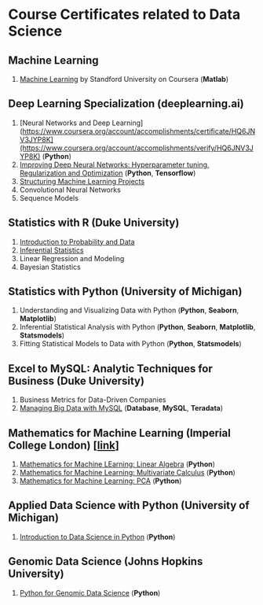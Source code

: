 # Course Certificates related to **Data Science**

## Machine Learning
1. [Machine Learning](https://www.coursera.org/account/accomplishments/certificate/NX6W7ZCLVYSF) by Standford University on Coursera (**Matlab**)

## Deep Learning Specialization (deeplearning.ai)
1. [Neural Networks and Deep Learning](https://www.coursera.org/account/accomplishments/certificate/HQ6JNV3JYP8K](https://www.coursera.org/account/accomplishments/verify/HQ6JNV3JYP8K) (**Python**)
2. [Improving Deep Neural Networks: Hyperparameter tuning, Regularization and Optimization](https://www.coursera.org/account/accomplishments/certificate/JFPSS8TP9L49) (**Python**, **Tensorflow**)
3. [Structuring Machine Learning Projects](https://www.coursera.org/account/accomplishments/certificate/Y2L5MTWFHFM4)
4. Convolutional Neural Networks 
5. Sequence Models 

## Statistics with R (Duke University)
1. [Introduction to Probability and Data](https://www.coursera.org/account/accomplishments/verify/KCHYZ6MZST96) 
2. [Inferential Statistics](https://www.coursera.org/account/accomplishments/verify/FD9B2654DAF3) 
3. Linear Regression and Modeling 
4. Bayesian Statistics

## Statistics with Python (University of Michigan) 
1. Understanding and Visualizing Data with Python (**Python**, **Seaborn**, **Matplotlib**)
2. Inferential Statistical Analysis with Python (**Python**, **Seaborn**, **Matplotlib**, **Statsmodels**)
3. Fitting Statistical Models to Data with Python (**Python**, **Statsmodels**)

## Excel to MySQL: Analytic Techniques for Business (Duke University)
1. Business Metrics for Data-Driven Companies 
2. [Managing Big Data with MySQL](https://www.coursera.org/account/accomplishments/certificate/QYH8RAWKE7QP) (**Database**, **MySQL**, **Teradata**) 

## Mathematics for Machine Learning (Imperial College London) [[link](https://www.coursera.org/account/accomplishments/specialization/certificate/LQS6DJCRP9TM)]
1. [Mathematics for Machine LEarning: Linear Algebra](https://www.coursera.org/account/accomplishments/certificate/RJ6HWVZZF63E) (**Python**)
2. [Mathematics for Machine Learning: Multivariate Calculus](https://www.coursera.org/account/accomplishments/certificate/8MWMBXKLTBM8) (**Python**)
3. [Mathematics for Machine Learning: PCA](https://www.coursera.org/account/accomplishments/verify/WPARWQQCMQSE) (**Python**)

## Applied Data Science with Python (University of Michigan)
1. [Introduction to Data Science in Python](https://www.coursera.org/account/accomplishments/certificate/D9MBTQB9XTE8) (**Python**)

## Genomic Data Science (Johns Hopkins University)
1. [Python for Genomic Data Science](https://www.coursera.org/account/accomplishments/certificate/RKQ9H3TGG2K8) (**Python**)
